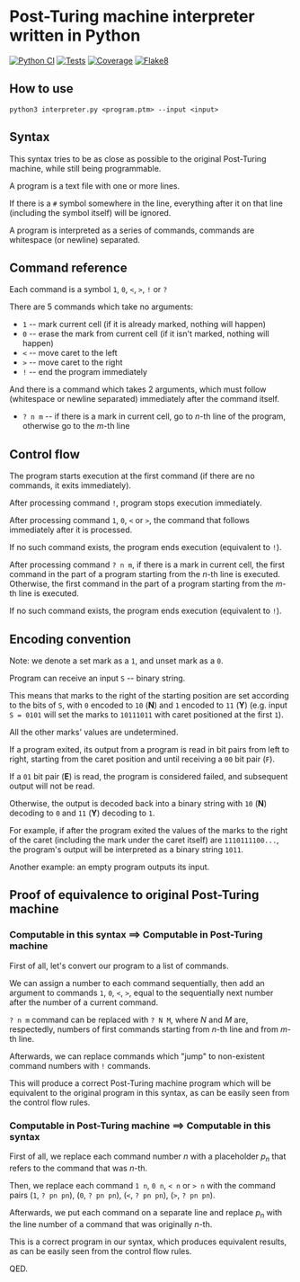 # Post-Turing machine interpreter written in Python

[![Python CI](https://github.com/p4vook/pypost/actions/workflows/tests.yml/badge.svg?branch=master)](https://github.com/p4vook/pypost/actions/workflows/tests.yml)
[![Tests](https://p4vook.github.io/pypost/badges/tests.svg)](https://p4vook.github.io/pypost/reports/junit/)
[![Coverage](https://p4vook.github.io/pypost/badges/coverage.svg)](https://p4vook.github.io/pypost/reports/coverage/)
[![Flake8](https://p4vook.github.io/pypost/badges/flake8.svg)](https://p4vook.github.io/pypost/reports/flake8/)

## How to use

`python3 interpreter.py <program.ptm> --input <input>`

## Syntax

This syntax tries to be as close as possible to the original Post-Turing machine, while still being programmable.

A program is a text file with one or more lines.

If there is a `#` symbol somewhere in the line, everything after it on that line
(including the symbol itself) will be ignored.

A program is interpreted as a series of commands, commands are whitespace (or newline) separated.

## Command reference

Each command is a symbol `1`, `0`, `<`, `>`, `!` or `?`

There are 5 commands which take no arguments:

* `1` -- mark current cell (if it is already marked, nothing will happen)
* `0` -- erase the mark from current cell (if it isn't marked, nothing will happen)
* `<` -- move caret to the left
* `>` -- move caret to the right
* `!` -- end the program immediately

And there is a command which takes 2 arguments, which must follow
(whitespace or newline separated) immediately after the command itself.

* `? n m` -- if there is a mark in current cell, go to $n$-th line of the program, otherwise go to the $m$-th line

## Control flow

The program starts execution at the first command
(if there are no commands, it exits immediately).

After processing command `!`, program stops execution immediately.

After processing command `1`, `0`, `<` or `>`, the command that follows
immediately after it is processed.

If no such command exists, the program ends execution (equivalent to `!`).

After processing command `? n m`, if there is a mark in current cell,
the first command in the part of a program starting from the $n$-th line is executed. 
Otherwise, the first command in the part of a program starting from the $m$-th line
is executed.

If no such command exists, the program ends execution (equivalent to `!`).

## Encoding convention

Note: we denote a set mark as a `1`, and unset mark as a `0`.

Program can receive an input `S` -- binary string.

This means that marks to the right of the starting position are set according to the 
bits of `S`, with `0` encoded to `10` (**N**) and `1` encoded to `11` (**Y**)
(e.g. input `S = 0101` will set the marks to `10111011` with caret positioned at the first `1`).

All the other marks' values are undetermined.

If a program exited, its output from a program is read in bit pairs from left to right,
starting from the caret position and until receiving a `00` bit pair (`F`).

If a `01` bit pair (**E**) is read, the program is considered failed, and subsequent output will not be read.

Otherwise, the output is decoded back into a binary string with `10` (**N**) decoding to `0` and `11` (**Y**) decoding to `1`.

For example, if after the program exited the values of the marks to the right of the caret
(including the mark under the caret itself) are `1110111100...`, the program's output will be
interpreted as a binary string `1011`.

Another example: an empty program outputs its input.

## Proof of equivalence to original Post-Turing machine

### Computable in this syntax $\implies$ Computable in Post-Turing machine

First of all, let's convert our program to a list of commands.

We can assign a number to each command sequentially, then add an argument to commands
`1`, `0`, `<`, `>`, equal to the sequentially next number after the number of a current command.

`? n m` command can be replaced with `? N M`, where $N$ and $M$ are, respectedly,
numbers of first commands starting from $n$-th line and from $m$-th line.

Afterwards, we can replace commands which "jump" to non-existent command numbers with `!` commands.

This will produce a correct Post-Turing machine program which will be equivalent to the
original program in this syntax, as can be easily seen from the control flow rules.

### Computable in Post-Turing machine $\implies$ Computable in this syntax

First of all, we replace each command number $n$ with a placeholder $p_n$ that refers to the
command that was $n$-th.

Then, we replace each command `1 n`, `0 n`, `< n` or `> n` with the command pairs
(`1`, `? pn pn`), (`0`, `? pn pn`), (`<`, `? pn pn`), (`>`, `? pn pn`).

Afterwards, we put each command on a separate line and replace $p_n$ with the line number
of a command that was originally $n$-th.

This is a correct program in our syntax, which produces equivalent results,
as can be easily seen from the control flow rules.

QED.
